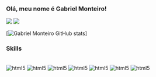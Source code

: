 ### Olá, meu nome é Gabriel Monteiro!

[![](https://img.shields.io/badge/LinkedIn-0077B5?style=for-the-badge&logo=linkedin&logoColor=white)](https://www.linkedin.com/in/gabriel-monteiro-rocha-420918263/)
[![](https://img.shields.io/badge/Gmail-D14836?style=for-the-badge&logo=gmail&logoColor=white)](http://devgabriel.montrocha@gmail.com/)

[![Gabriel Monteiro GitHub stats](https://github-readme-stats.vercel.app/api?username=gabrielmontrocha&show_icons=true&theme=radical)]

### Skills

<div style="display:inline_block"><br/>
  <img align="center" alt="html5" src="https://img.shields.io/badge/HTML5-E34F26?style=for-the-badge&logo=html5&logoColor=white"/>
  <img align="center" alt="html5" src="https://img.shields.io/badge/CSS3-1572B6?style=for-the-badge&logo=css3&logoColor=white"/>
  <img align="center" alt="html5" src="https://img.shields.io/badge/JavaScript-F7DF1E?style=for-the-badge&logo=javascript&logoColor=black"/>
  <img align="center" alt="html5" src="https://img.shields.io/badge/TypeScript-007ACC?style=for-the-badge&logo=typescript&logoColor=white"/>
  <img align="center" alt="html5" src="https://img.shields.io/badge/React-20232A?style=for-the-badge&logo=react&logoColor=61DAFB"/>
  <img align="center" alt="html5" src="https://img.shields.io/badge/Node.js-43853D?style=for-the-badge&logo=node.js&logoColor=white"/>
  <img align="center" alt="html5" src="https://img.shields.io/badge/Python-14354C?style=for-the-badge&logo=python&logoColor=white"/>
</div>

